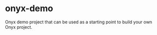 onyx-demo
=========

Onyx demo project that can be used as a starting point to build your own Onyx project.